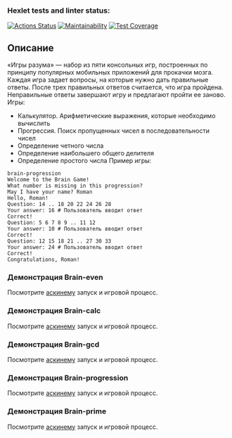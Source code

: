 ### Hexlet tests and linter status:
[![Actions Status](https://github.com/Sgaliley/python-project-49/actions/workflows/hexlet-check.yml/badge.svg)](https://github.com/Sgaliley/python-project-49/actions)
[![Maintainability](https://api.codeclimate.com/v1/badges/b9a35673e6737e98d91c/maintainability)](https://codeclimate.com/github/Sgaliley/python-project-49/maintainability)
[![Test Coverage](https://api.codeclimate.com/v1/badges/b9a35673e6737e98d91c/test_coverage)](https://codeclimate.com/github/Sgaliley/python-project-49/test_coverage)


## Описание
«Игры разума» — набор из пяти консольных игр, построенных по принципу популярных мобильных приложений для прокачки мозга. Каждая игра задает вопросы, на которые нужно дать правильные ответы. После трех правильных ответов считается, что игра пройдена. Неправильные ответы завершают игру и предлагают пройти ее заново. Игры:

* Калькулятор. Арифметические выражения, которые необходимо вычислить
* Прогрессия. Поиск пропущенных чисел в последовательности чисел
* Определение четного числа
* Определение наибольшего общего делителя
* Определение простого числа
Пример игры:
```
brain-progression
Welcome to the Brain Game!
What number is missing in this progression?
May I have your name? Roman
Hello, Roman!
Question: 14 .. 18 20 22 24 26 28
Your answer: 16 # Пользователь вводит ответ
Correct!
Question: 5 6 7 8 9 .. 11 12
Your answer: 10 # Пользователь вводит ответ
Correct!
Question: 12 15 18 21 .. 27 30 33
Your answer: 24 # Пользователь вводит ответ
Correct!
Congratulations, Roman!
```

### Демонстрация Brain-even

Посмотрите [аскинему](<https://asciinema.org/a/mtz0Zvfw1gZZs42pcjvkVZqDX>) запуск и игровой процесс.

### Демонстрация Brain-calc

Посмотрите [аскинему](<https://asciinema.org/a/vWbmQlXDotR4ONf4kkmdmZ1x1>) запуск и игровой процесс.

### Демонстрация Brain-gcd

Посмотрите [аскинему](<https://asciinema.org/a/yDfhF8In06y1AnmydJyvFZzVA>) запуск и игровой процесс.

### Демонстрация Brain-progression

Посмотрите [аскинему](<https://asciinema.org/a/uqwTkBgLXmmIRxfsGksb9MnA8>) запуск и игровой процесс.

### Демонстрация Brain-prime

Посмотрите [аскинему](<https://asciinema.org/a/Bci8VT8Qasptl7qb9GMMDDhLi>) запуск и игровой процесс.